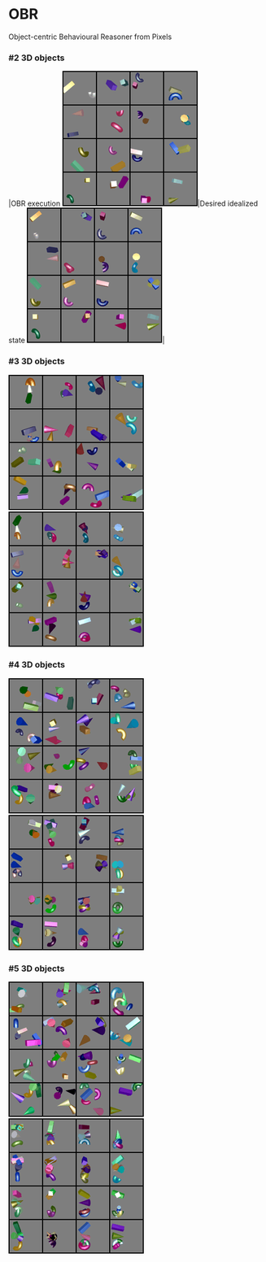 # OBR
Object-centric Behavioural Reasoner from Pixels

### #2 3D objects
|OBR execution ![OBR execution](images/zz_gif-2.gif)|Desired idealized state ![Desired idealized state](images/zz_goal-2.gif)|



### #3 3D objects
![OBR execution](images/zz_gif-3.gif)
![Desired idealized state](images/zz_goal-3.gif)


### #4 3D objects
![OBR execution](images/zz_gif-4.gif)
![Desired idealized state](images/zz_goal-4.gif)

### #5 3D objects
![OBR execution](images/zz_gif-5.gif)
![Desired idealized state](images/zz_goal-5.gif)

